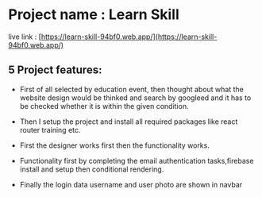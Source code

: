 # Project name : Learn Skill

live link : [https://learn-skill-94bf0.web.app/](https://learn-skill-94bf0.web.app/)

## 5 Project features:
- First of all selected by education event, then thought about what the website design would be thinked and search by googleed  and it has to be checked whether it is within the given condition.

- Then I setup the project and install all required packages like react router training  etc.

- First the designer works first then the functionality works.

- Functionality  first by completing the email authentication tasks,firebase install and setup then conditional rendering.

- Finally the login data username and user photo are shown in navbar